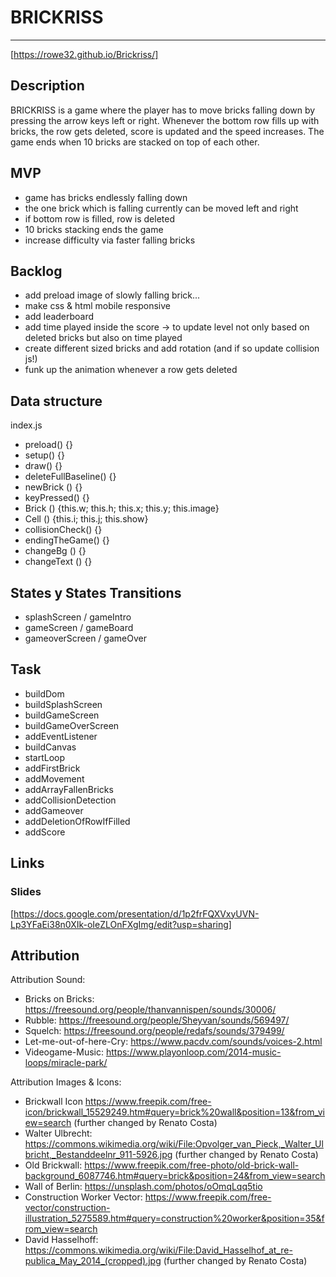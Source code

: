 # BRICKRISS
***
[https://rowe32.github.io/Brickriss/]


## Description

BRICKRISS is a game where the player has to move bricks falling down by pressing the arrow keys left or right. Whenever the bottom row fills up with bricks, the row gets deleted, score is updated and the speed increases. The game ends when 10 bricks are stacked on top of each other.


## MVP

* game has bricks endlessly falling down
* the one brick which is falling currently can be moved left and right
* if bottom row is filled, row is deleted
* 10 bricks stacking ends the game
* increase difficulty via faster falling bricks


## Backlog

* add preload image of slowly falling brick...
* make css & html mobile responsive
* add leaderboard
* add time played inside the score -> to update level not only based on deleted bricks but also on time played
* create different sized bricks and add rotation (and if so update collision js!)
* funk up the animation whenever a row gets deleted


## Data structure

index.js
* preload() {}
* setup() {}
* draw() {}
* deleteFullBaseline() {}
* newBrick () {}
* keyPressed() {}
* Brick () {this.w; this.h; this.x; this.y; this.image}
* Cell () {this.i; this.j; this.show}
* collisionCheck() {}
* endingTheGame() {}
* changeBg () {}
* changeText () {}

## States y States Transitions

- splashScreen / gameIntro
- gameScreen / gameBoard
- gameoverScreen / gameOver


## Task

* buildDom
* buildSplashScreen
* buildGameScreen
* buildGameOverScreen
* addEventListener
* buildCanvas
* startLoop
* addFirstBrick
* addMovement
* addArrayFallenBricks
* addCollisionDetection
* addGameover
* addDeletionOfRowIfFilled
* addScore

## Links

### Slides
[https://docs.google.com/presentation/d/1p2frFQXVxyUVN-Lp3YFaEi38n0XIk-oIeZLOnFXgImg/edit?usp=sharing]

## Attribution

Attribution Sound:

* Bricks on Bricks: https://freesound.org/people/thanvannispen/sounds/30006/
* Rubble: https://freesound.org/people/Sheyvan/sounds/569497/
* Squelch: https://freesound.org/people/redafs/sounds/379499/
* Let-me-out-of-here-Cry: https://www.pacdv.com/sounds/voices-2.html
* Videogame-Music: https://www.playonloop.com/2014-music-loops/miracle-park/

Attribution Images & Icons:

* Brickwall Icon https://www.freepik.com/free-icon/brickwall_15529249.htm#query=brick%20wall&position=13&from_view=search (further changed by Renato Costa)
* Walter Ulbrecht: https://commons.wikimedia.org/wiki/File:Opvolger_van_Pieck,_Walter_Ulbricht,_Bestanddeelnr_911-5926.jpg (further changed by Renato Costa)
* Old Brickwall: https://www.freepik.com/free-photo/old-brick-wall-background_6087746.htm#query=brick&position=24&from_view=search 
* Wall of Berlin: https://unsplash.com/photos/oOmqLqq5tio
* Construction Worker Vector: https://www.freepik.com/free-vector/construction-illustration_5275589.htm#query=construction%20worker&position=35&from_view=search
* David Hasselhoff: https://commons.wikimedia.org/wiki/File:David_Hasselhof_at_re-publica_May_2014_(cropped).jpg (further changed by Renato Costa)
